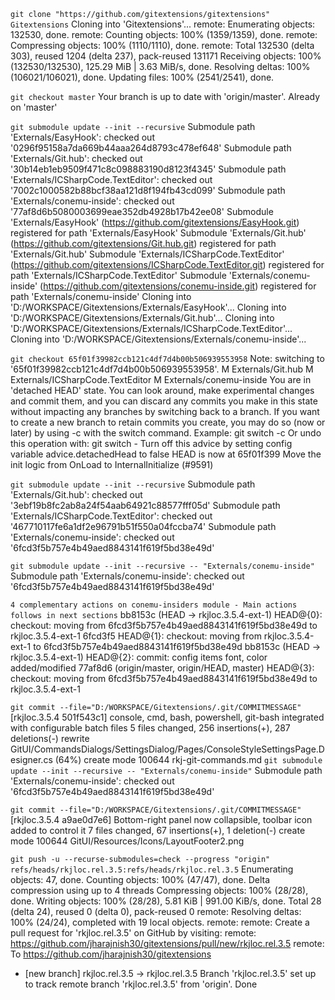 `git clone "https://github.com/gitextensions/gitextensions" Gitextensions`
Cloning into 'Gitextensions'...
remote: Enumerating objects: 132530, done.
remote: Counting objects: 100% (1359/1359), done.
remote: Compressing objects: 100% (1110/1110), done.
remote: Total 132530 (delta 303), reused 1204 (delta 237), pack-reused 131171
Receiving objects: 100% (132530/132530), 125.29 MiB | 3.63 MiB/s, done.
Resolving deltas: 100% (106021/106021), done.
Updating files: 100% (2541/2541), done.

`git checkout master`
Your branch is up to date with 'origin/master'.
Already on 'master'

`git submodule update --init --recursive`
Submodule path 'Externals/EasyHook': checked out '0296f95158a7da669b44aaa264d8793c478ef648'
Submodule path 'Externals/Git.hub': checked out '30b14eb1eb9509f471c8c098883190d8123f4345'
Submodule path 'Externals/ICSharpCode.TextEditor': checked out '7002c1000582b88bcf38aa121d8f194fb43cd099'
Submodule path 'Externals/conemu-inside': checked out '77af8d6b5080003699eae352db4928b17b42ee08'
Submodule 'Externals/EasyHook' (https://github.com/gitextensions/EasyHook.git) registered for path 'Externals/EasyHook'
Submodule 'Externals/Git.hub' (https://github.com/gitextensions/Git.hub.git) registered for path 'Externals/Git.hub'
Submodule 'Externals/ICSharpCode.TextEditor' (https://github.com/gitextensions/ICSharpCode.TextEditor.git) registered for path 'Externals/ICSharpCode.TextEditor'
Submodule 'Externals/conemu-inside' (https://github.com/gitextensions/conemu-inside.git) registered for path 'Externals/conemu-inside'
Cloning into 'D:/WORKSPACE/Gitextensions/Externals/EasyHook'...
Cloning into 'D:/WORKSPACE/Gitextensions/Externals/Git.hub'...
Cloning into 'D:/WORKSPACE/Gitextensions/Externals/ICSharpCode.TextEditor'...
Cloning into 'D:/WORKSPACE/Gitextensions/Externals/conemu-inside'...

`git checkout 65f01f39982ccb121c4df7d4b00b506939553958`
Note: switching to '65f01f39982ccb121c4df7d4b00b506939553958'.
M	Externals/Git.hub
M	Externals/ICSharpCode.TextEditor
M	Externals/conemu-inside
You are in 'detached HEAD' state. You can look around, make experimental
changes and commit them, and you can discard any commits you make in this
state without impacting any branches by switching back to a branch.
If you want to create a new branch to retain commits you create, you may
do so (now or later) by using -c with the switch command. Example:
  git switch -c <new-branch-name>
Or undo this operation with:
  git switch -
Turn off this advice by setting config variable advice.detachedHead to false
HEAD is now at 65f01f399 Move the init logic from OnLoad to InternalInitialize (#9591)

`git submodule update --init --recursive`
Submodule path 'Externals/Git.hub': checked out '3ebf19b8fc2ab8a24f54aab64921c88577fff05d'
Submodule path 'Externals/ICSharpCode.TextEditor': checked out '467710117fe6a1df2e96791b51f550a04fccba74'
Submodule path 'Externals/conemu-inside': checked out '6fcd3f5b757e4b49aed8843141f619f5bd38e49d'

`git submodule update --init --recursive -- "Externals/conemu-inside"`
Submodule path 'Externals/conemu-inside': checked out '6fcd3f5b757e4b49aed8843141f619f5bd38e49d'

`4 complementary actions on conemu-insiders module - Main actions follows in next sections`
bb8153c (HEAD -> rkjloc.3.5.4-ext-1) HEAD@{0}: checkout: moving from 6fcd3f5b757e4b49aed8843141f619f5bd38e49d to rkjloc.3.5.4-ext-1
6fcd3f5 HEAD@{1}: checkout: moving from rkjloc.3.5.4-ext-1 to 6fcd3f5b757e4b49aed8843141f619f5bd38e49d
bb8153c (HEAD -> rkjloc.3.5.4-ext-1) HEAD@{2}: commit: config items font, color added/modified
77af8d6 (origin/master, origin/HEAD, master) HEAD@{3}: checkout: moving from 6fcd3f5b757e4b49aed8843141f619f5bd38e49d to rkjloc.3.5.4-ext-1

`git commit --file="D:/WORKSPACE/Gitextensions/.git/COMMITMESSAGE"`
[rkjloc.3.5.4 501f543c1] console, cmd, bash, powershell, git-bash integrated with configurable batch files
 5 files changed, 256 insertions(+), 287 deletions(-)
 rewrite GitUI/CommandsDialogs/SettingsDialog/Pages/ConsoleStyleSettingsPage.Designer.cs (64%)
 create mode 100644 rkj-git-commands.md
`git submodule update --init --recursive -- "Externals/conemu-inside"`
Submodule path 'Externals/conemu-inside': checked out '6fcd3f5b757e4b49aed8843141f619f5bd38e49d'

`git commit --file="D:/WORKSPACE/Gitextensions/.git/COMMITMESSAGE"`
[rkjloc.3.5.4 a9ae0d7e6] Bottom-right panel now collapsible, toolbar icon added to control it
 7 files changed, 67 insertions(+), 1 deletion(-)
 create mode 100644 GitUI/Resources/Icons/LayoutFooter2.png

`git push -u --recurse-submodules=check --progress "origin" refs/heads/rkjloc.rel.3.5:refs/heads/rkjloc.rel.3.5`
Enumerating objects: 47, done.
Counting objects: 100% (47/47), done.
Delta compression using up to 4 threads
Compressing objects: 100% (28/28), done.
Writing objects: 100% (28/28), 5.81 KiB | 991.00 KiB/s, done.
Total 28 (delta 24), reused 0 (delta 0), pack-reused 0
remote: Resolving deltas: 100% (24/24), completed with 19 local objects.
remote:
remote: Create a pull request for 'rkjloc.rel.3.5' on GitHub by visiting:
remote:      https://github.com/jharajnish30/gitextensions/pull/new/rkjloc.rel.3.5
remote:
To https://github.com/jharajnish30/gitextensions
 * [new branch]          rkjloc.rel.3.5 -> rkjloc.rel.3.5
Branch 'rkjloc.rel.3.5' set up to track remote branch 'rkjloc.rel.3.5' from 'origin'.
Done

